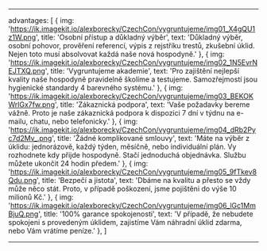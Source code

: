 ---

advantages: [
    {
        img: 'https://ik.imagekit.io/alexborecky/CzechCon/vygruntujeme/img01_X4gQU1z1W.png',
        title: 'Osobní přístup a důkladný výběr',
        text: 'Důkladný výběr, osobní pohovor, prověření referencí, výpis z rejstříku trestů, zkušební úklid. Nejen toto musí absolvovat každá naše nová hospodyně.'
    },
    {
        img: 'https://ik.imagekit.io/alexborecky/CzechCon/vygruntujeme/img02_1N5EvrNEJTXQ.png',
        title: 'Vygruntujeme akademie',
        text: 'Pro zajištění nejlepší kvality naše hospodyně pravidelně školíme a testujeme. Samozřejmostí jsou hygienické standardy 4 barevného systému.'
    },
    {
        img: 'https://ik.imagekit.io/alexborecky/CzechCon/vygruntujeme/img03_BEKOKWrlGx7fw.png',
        title: 'Zákaznická podpora',
        text: 'Vaše požadavky bereme vážně. Proto je naše zákaznická podpora k dispozici 7 dní v týdnu na e-mailu, chatu, nebo telefonicky.'
    },
    {
        img: 'https://ik.imagekit.io/alexborecky/CzechCon/vygruntujeme/img04_dRb2Pyc7d2Mv_.png',
        title: 'Žádné komplikované smlouvy',
        text: 'Máte na výběr z úklidu: jednorázově, každý týden, měsíčně, nebo individuální plán. Vy rozhodnete kdy přijde hospodyně. Stačí jednoduchá objednávka. Službu můžete ukončit 24 hodin předem.'
    },
    {
        img: 'https://ik.imagekit.io/alexborecky/CzechCon/vygruntujeme/img05_9fTkev8Qdu.png',
        title: 'Bezpečí a jistota',
        text: 'Dbáme na kvalitu a přesto se vždy může něco stát. Proto, v případě poškození, jsme pojištěni do výše 10 milionů Kč.'
    },
    {
        img: 'https://ik.imagekit.io/alexborecky/CzechCon/vygruntujeme/img06_lGc1MmBjuQ.png',
        title: '100% garance spokojenosti',
        text: 'V případě, že nebudete spokojeni s provedeným úklidem, zajistíme Vám náhradní úklid zdarma, nebo Vám vrátíme peníze.'
    },
]

---